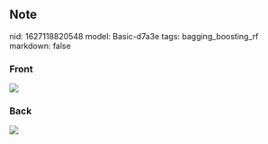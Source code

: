 ## Note
nid: 1627118820548
model: Basic-d7a3e
tags: bagging_boosting_rf
markdown: false

### Front
<img src="paste-e2675f7592efe183e4bd62757d55df8a1217bde4.jpg">

### Back
<img src="paste-9c7f50969024a4808fb1c19285b623ededcf1fe6.jpg">
